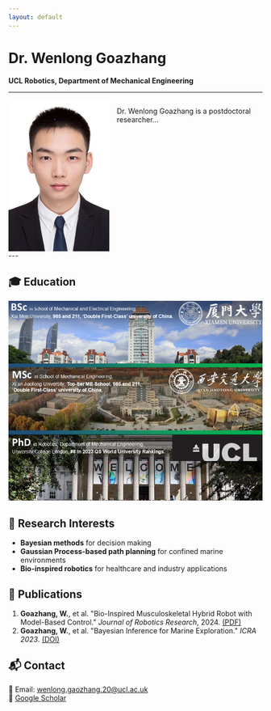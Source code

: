 ```yaml
---
layout: default
---
```


# Dr. Wenlong Goazhang  
**UCL Robotics, Department of Mechanical Engineering**

---
<div style="display: flex; align-items: flex-start; gap: 15px;">
    <img src="assets/images/ID Photo_Gaozhang Wenlong400600.jpg" alt="Dr. Wenlong Goazhang" width="200">
    <p>Dr. Wenlong Goazhang is a postdoctoral researcher...</p>
</div>
---

## 🎓 Education
![My Research](assets/images/Research-Summary-Wenlong.png)

## 🔬 Research Interests
- **Bayesian methods** for decision making  
- **Gaussian Process-based path planning** for confined marine environments  
- **Bio-inspired robotics** for healthcare and industry applications  

## 📄 Publications
1. **Goazhang, W.**, et al. "Bio-Inspired Musculoskeletal Hybrid Robot with Model-Based Control." *Journal of Robotics Research*, 2024. [(PDF)](https://example.com)  
2. **Goazhang, W.**, et al. "Bayesian Inference for Marine Exploration." *ICRA 2023*. [(DOI)](https://example.com)  

## 📬 Contact
📧 Email: wenlong.gaozhang.20@ucl.ac.uk  
🔗 [Google Scholar](https://scholar.google.ca/citations?user=vhKVcqsAAAAJ&hl=en)  
